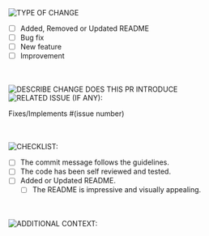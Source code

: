 <img src="https://readme-typing-svg.demolab.com?font=Poppins&weight=700&size=25&duration=1&pause=1&color=EB008B&center=true&vCenter=true&repeat=false&width=210&height=25&lines=TYPE+OF+CHANGE" alt="TYPE OF CHANGE" />

- [ ] Added, Removed or Updated README
- [ ] Bug fix
- [ ] New feature
- [ ] Improvement

<br/>
<br/>

<img src="https://readme-typing-svg.demolab.com?font=Poppins&weight=700&size=25&duration=1&pause=1&color=EB008B&center=true&vCenter=true&repeat=false&width=565&height=40&lines=DESCRIBE+CHANGE+DOES+THIS+PR+INTRODUCE?" alt="DESCRIBE CHANGE DOES THIS PR INTRODUCE" />

<!--
If you've added, removed, or updated README, please take a moment to describe the changes.
--->

<img src="https://readme-typing-svg.demolab.com?font=Poppins&weight=600&size=19&duration=1&pause=1&color=00B8B5&center=true&vCenter=true&repeat=false&width=220&height=19&lines=RELATED+ISSUE+(IF+ANY):" alt="RELATED ISSUE (IF ANY):" />

Fixes/Implements #(issue number)

<br/>
<br/>

<img src="https://readme-typing-svg.demolab.com?font=Poppins&weight=600&size=19&duration=1&pause=1&color=00B8B5&center=true&vCenter=true&repeat=false&width=105&height=19&lines=CHECKLIST:" alt="CHECKLIST:" />

- [ ] The commit message follows the guidelines.
- [ ] The code has been self reviewed and tested.
- [ ] Added or Updated README.
  - [ ] The README is impressive and visually appealing.

<br/>
<br/>

<img src="https://readme-typing-svg.demolab.com?font=Poppins&weight=600&size=19&duration=1&pause=1&color=00B8B5&center=true&vCenter=true&repeat=false&width=210&height=19&lines=ADDITIONAL+CONTEXT:" alt="ADDITIONAL CONTEXT:" />

<!--
If you've added, removed, or updated README:

- Screenshots of the README
- Any other relevant information
--->

<br/>
<br/>